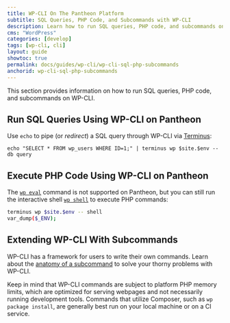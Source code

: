 ```yaml
---
title: WP-CLI On The Pantheon Platform
subtitle: SQL Queries, PHP Code, and Subcommands with WP-CLI
description: Learn how to run SQL queries, PHP code, and subcommands on WP-CLI.
cms: "WordPress"
categories: [develop]
tags: [wp-cli, cli]
layout: guide
showtoc: true
permalink: docs/guides/wp-cli/wp-cli-sql-php-subcommands
anchorid: wp-cli-sql-php-subcommands
---
```


This section provides information on how to run SQL queries, PHP code, and subcommands on WP-CLI.

## Run SQL Queries Using WP-CLI on Pantheon

Use `echo` to pipe (or _redirect_) a SQL query through WP-CLI via [Terminus](/terminus):

```bash{promptUser: user}
echo "SELECT * FROM wp_users WHERE ID=1;" | terminus wp $site.$env -- db query
```

## Execute PHP Code Using WP-CLI on Pantheon

The [`wp eval`](https://developer.wordpress.org/cli/commands/eval/) command is not supported on Pantheon, but you can still run the interactive shell [`wp shell`](https://developer.wordpress.org/cli/commands/shell/) to execute PHP commands:

```bash
terminus wp $site.$env -- shell
var_dump($_ENV);
```

## Extending WP-CLI With Subcommands

WP-CLI has a framework for users to write their own commands. Learn about the [anatomy of a subcommand](https://make.wordpress.org/cli/handbook/commands-cookbook/#anatomy-of-a-command) to solve your thorny problems with WP-CLI.

Keep in mind that WP-CLI commands are subject to platform PHP memory limits, which are optimized for serving webpages and not necessarily running development tools. Commands that utilize Composer, such as `wp package install`, are generally best run on your local machine or on a CI service.
